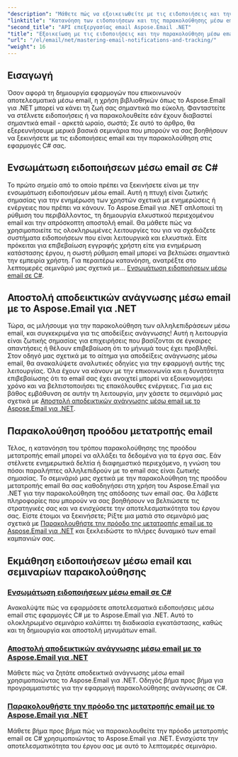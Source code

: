 ```yaml
---
"description": "Μάθετε πώς να εξοικειωθείτε με τις ειδοποιήσεις και την παρακολούθηση μέσω email σε C# με το Aspose.Email για .NET μέσω αυτής της λεπτομερούς σειράς εκπαιδευτικών σεμιναρίων."
"linktitle": "Κατανόηση των ειδοποιήσεων και της παρακολούθησης μέσω email"
"second_title": "API επεξεργασίας email Aspose.Email .NET"
"title": "Εξοικείωση με τις ειδοποιήσεις και την παρακολούθηση μέσω email στο Aspose.Email"
"url": "/el/email/net/mastering-email-notifications-and-tracking/"
"weight": 16
---
```


## Εισαγωγή

Όσον αφορά τη δημιουργία εφαρμογών που επικοινωνούν αποτελεσματικά μέσω email, η χρήση βιβλιοθηκών όπως το Aspose.Email για .NET μπορεί να κάνει τη ζωή σας σημαντικά πιο εύκολη. Φανταστείτε να στέλνετε ειδοποιήσεις ή να παρακολουθείτε εάν έχουν διαβαστεί σημαντικά email - αρκετά ωραίο, σωστά; Σε αυτό το άρθρο, θα εξερευνήσουμε μερικά βασικά σεμινάρια που μπορούν να σας βοηθήσουν να ξεκινήσετε με τις ειδοποιήσεις email και την παρακολούθηση στις εφαρμογές C# σας.

## Ενσωμάτωση ειδοποιήσεων μέσω email σε C#

Το πρώτο σημείο από το οποίο πρέπει να ξεκινήσετε είναι με την ενσωμάτωση ειδοποιήσεων μέσω email. Αυτή η πτυχή είναι ζωτικής σημασίας για την ενημέρωση των χρηστών σχετικά με ενημερώσεις ή ενέργειες που πρέπει να κάνουν. Το Aspose.Email για .NET απλοποιεί τη ρύθμιση του περιβάλλοντος, τη δημιουργία ελκυστικού περιεχομένου email και την απρόσκοπτη αποστολή email. Θα μάθετε πώς να χρησιμοποιείτε τις ολοκληρωμένες λειτουργίες του για να σχεδιάζετε συστήματα ειδοποιήσεων που είναι λειτουργικά και ελκυστικά. Είτε πρόκειται για επιβεβαίωση εγγραφής χρήστη είτε για ενημέρωση κατάστασης έργου, η σωστή ρύθμιση email μπορεί να βελτιώσει σημαντικά την εμπειρία χρήστη. Για περαιτέρω κατανόηση, ανατρέξτε στο λεπτομερές σεμινάριό μας σχετικά με... [Ενσωμάτωση ειδοποιήσεων μέσω email σε C#](./integrate-email-notifications/).

## Αποστολή αποδεικτικών ανάγνωσης μέσω email με το Aspose.Email για .NET

Τώρα, ας μιλήσουμε για την παρακολούθηση των αλληλεπιδράσεων μέσω email, και συγκεκριμένα για τις αποδείξεις ανάγνωσης! Αυτή η λειτουργία είναι ζωτικής σημασίας για επιχειρήσεις που βασίζονται σε έγκαιρες απαντήσεις ή θέλουν επιβεβαίωση ότι το μήνυμά τους έχει προβληθεί. Στον οδηγό μας σχετικά με το αίτημα για αποδείξεις ανάγνωσης μέσω email, θα ανακαλύψετε αναλυτικές οδηγίες για την εφαρμογή αυτής της λειτουργίας. Όλα έχουν να κάνουν με την επικοινωνία και η δυνατότητα επιβεβαίωσης ότι το email σας έχει ανοιχτεί μπορεί να εξοικονομήσει χρόνο και να βελτιστοποιήσει τις επακόλουθες ενέργειες. Για μια εις βάθος εμβάθυνση σε αυτήν τη λειτουργία, μην χάσετε το σεμινάριό μας σχετικά με [Αποστολή αποδεικτικών ανάγνωσης μέσω email με το Aspose.Email για .NET](./email-read-receipts/).

## Παρακολούθηση προόδου μετατροπής email

Τέλος, η κατανόηση του τρόπου παρακολούθησης της προόδου μετατροπής email μπορεί να αλλάξει τα δεδομένα για τα έργα σας. Εάν στέλνετε ενημερωτικά δελτία ή διαφημιστικό περιεχόμενο, η γνώση του πόσοι παραλήπτες αλληλεπιδρούν με το email σας είναι ζωτικής σημασίας. Το σεμινάριό μας σχετικά με την παρακολούθηση της προόδου μετατροπής email θα σας καθοδηγήσει στη χρήση του Aspose.Email για .NET για την παρακολούθηση της απόδοσης των email σας. Θα λάβετε πληροφορίες που μπορούν να σας βοηθήσουν να βελτιώσετε τις στρατηγικές σας και να ενισχύσετε την αποτελεσματικότητα του έργου σας. Είστε έτοιμοι να ξεκινήσετε; Ρίξτε μια ματιά στο σεμινάριό μας σχετικά με [Παρακολουθήστε την πρόοδο της μετατροπής email με το Aspose.Email για .NET](./track-email-conversion-progress/) και ξεκλειδώστε το πλήρες δυναμικό των email καμπανιών σας.

## Εκμάθηση ειδοποιήσεων μέσω email και σεμιναρίων παρακολούθησης
### [Ενσωμάτωση ειδοποιήσεων μέσω email σε C#](./integrate-email-notifications/)
Ανακαλύψτε πώς να εφαρμόσετε αποτελεσματικά ειδοποιήσεις μέσω email στις εφαρμογές C# με το Aspose.Email για .NET. Αυτό το ολοκληρωμένο σεμινάριο καλύπτει τη διαδικασία εγκατάστασης, καθώς και τη δημιουργία και αποστολή μηνυμάτων email.
### [Αποστολή αποδεικτικών ανάγνωσης μέσω email με το Aspose.Email για .NET](./email-read-receipts/)
Μάθετε πώς να ζητάτε αποδεικτικά ανάγνωσης μέσω email χρησιμοποιώντας το Aspose.Email για .NET. Οδηγός βήμα προς βήμα για προγραμματιστές για την εφαρμογή παρακολούθησης ανάγνωσης σε C#.
### [Παρακολουθήστε την πρόοδο της μετατροπής email με το Aspose.Email για .NET](./track-email-conversion-progress/)
Μάθετε βήμα προς βήμα πώς να παρακολουθείτε την πρόοδο μετατροπής email σε C# χρησιμοποιώντας το Aspose.Email για .NET. Ενισχύστε την αποτελεσματικότητα του έργου σας με αυτό το λεπτομερές σεμινάριο.